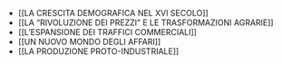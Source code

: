 - [[LA CRESCITA DEMOGRAFICA NEL XVI SECOLO]] 
- [[LA “RIVOLUZIONE DEI PREZZI” E LE TRASFORMAZIONI AGRARIE]]
- [[L’ESPANSIONE DEI TRAFFICI COMMERCIALI]]
- [[UN NUOVO MONDO DEGLI AFFARI]]
- [[LA PRODUZIONE PROTO-INDUSTRIALE]]
